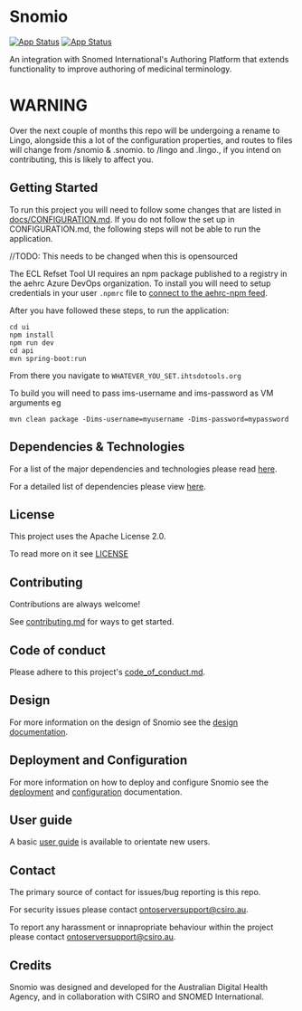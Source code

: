 # Snomio

[![App Status](https://ncts-cd.australiaeast.cloudapp.azure.com/api/badge?name=snomio-dev&revision=true&showAppName=true)](https://ncts-cd.australiaeast.cloudapp.azure.com/applications/snomio-dev) [![App Status](https://ncts-cd.australiaeast.cloudapp.azure.com/api/badge?name=snomio-uat&revision=true&showAppName=true)](https://ncts-cd.australiaeast.cloudapp.azure.com/applications/snomio-uat)

An integration with Snomed International's Authoring Platform that extends functionality to improve
authoring of medicinal terminology.

# WARNING

Over the next couple of months this repo will be undergoing a rename to Lingo, alongside this a lot of the configuration properties, and routes to files will change from /snomio & .snomio. to /lingo and .lingo., 
if you intend on contributing, this is likely to affect you.

## Getting Started

To run this project you will need to follow some changes that are listed
in [docs/CONFIGURATION.md](/docs/CONFIGURATION.md). If you do not follow the set up in
CONFIGURATION.md, the following steps will not be able to run the application.

//TODO: This needs to be changed when this is opensourced

The ECL Refset Tool UI requires an npm package published to a registry in the aehrc Azure DevOps
organization.
To install you will need to setup credentials in your user `.npmrc` file to
[connect to the aehrc-npm feed](https://dev.azure.com/aehrc/ontoserver/_artifacts/feed/aehrc-npm/connect).

After you have followed these steps, to run the application:

```
cd ui
npm install
npm run dev
cd api
mvn spring-boot:run
```

From there you navigate to `WHATEVER_YOU_SET.ihtsdotools.org`

To build you will need to pass ims-username and ims-password as VM arguments eg

```
mvn clean package -Dims-username=myusername -Dims-password=mypassword
```

## Dependencies & Technologies

For a list of the major dependencies and technologies please
read [here](/docs/design/technologies.md).

For a detailed list of dependencies please
view [here](https://github.com/aehrc/snomio/network/dependencies).

## License

This project uses the Apache License 2.0.

To read more on it see [LICENSE](./LICENSE)

## Contributing

Contributions are always welcome!

See [contributing.md](./contributing.md) for ways to get started.

## Code of conduct

Please adhere to this project's [code_of_conduct.md](./code_of_conduct.md).

## Design

For more information on the design of Snomio see the [design documentation](./docs/DESIGN.md).

## Deployment and Configuration

For more information on how to deploy and configure Snomio see
the [deployment](./docs/DEPLOYMENT.md) and [configuration](./docs/CONFIGURATION.md) documentation.

## User guide

A basic [user guide](./docs/USERGUIDE.md) is available to orientate new users.

## Contact

The primary source of contact for issues/bug reporting is this repo.

For security issues please contact <ontoserversupport@csiro.au>.

To report any harassment or innapropriate behaviour within the project please
contact <ontoserversupport@csiro.au>.

## Credits

Snomio was designed and developed for the Australian Digital Health Agency, and in collaboration
with CSIRO and SNOMED International.